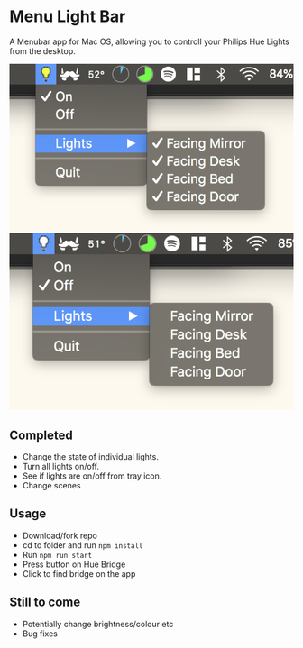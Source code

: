 # Menu Light Bar

A Menubar app for Mac OS, allowing you to controll your Philips Hue Lights from the desktop. 

![](./app/images/img-repo-1.png)
![](./app/images/img-repo-2.png)

## Completed 

* Change the state of individual lights.
* Turn all lights on/off.
* See if lights are on/off from tray icon.
* Change scenes

## Usage

* Download/fork repo
* cd to folder and run `npm install`
* Run `npm run start`
* Press button on Hue Bridge
* Click to find bridge on the app

## Still to come

* Potentially change brightness/colour etc
* Bug fixes
